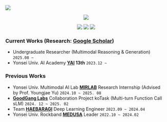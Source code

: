 <a href="https://hits.seeyoufarm.com"><img src="https://hitscounter.dev/api/hit?url=https%3A%2F%2Fgithub.com%2Fjun-brro&label=&icon=github&color=%230a58ca"></a>
<p align="center">
  <img src="https://capsule-render.vercel.app/api?type=venom&color=B17F59&height=300&section=header&text=Hi!🙌%20I%20am%20Junhyeong%20Park&fontSize=40&fontColor=A5B68D" />
</p>

  <p align="center">
    <a href="https://pytorch.org" target="_blank"><img src="https://img.shields.io/badge/PyTorch-%23EE4C2C?style=for-the-badge&logo=PyTorch&logoColor=white"/></a>
    <a href="https://nextjs.org" target="_blank"><img src="https://img.shields.io/badge/Next.js-%23000000?style=for-the-badge&logo=nextdotjs&logoColor=white"/></a>
    <a href="https://aws.amazon.com" target="_blank"><img src="https://img.shields.io/badge/AWS-%23FF9900?style=for-the-badge&logo=amazonaws&logoColor=white"/></a>
  </p>
  


### Current Works (Research: [Google Scholar](https://scholar.google.com/citations?user=vRgBjFQAAAAJ&hl=ko&authuser=2))
  - Undergraduate Researcher (Multimodal Reasoning & Generation) `2025.08 ~`
  - Yonsei Univ. AI Academy **[YAI](https://github.com/yonsei-YAI) 13th** `2023.12 ~`

### Previous Works
  - Yonsei Univ. Multimodal AI Lab **[MIRLAB](https://mirlab.yonsei.ac.kr/)** Research Internship (Advised by Prof. Youngjae Yu) `2024.10 ~ 2025. 08`
  - **[GoodGang Labs](https://goodganglabs.com/)** Collaboration Project koTask (Multi-turn Function Call sLM) `2024. 12 ~ 2025. 02`
  - Team **[HAEBARAGI](https://github.com/sunnybraille)** Deep Learning Engineer `2023.09 ~ 2024.04`
  - Yonsei Univ. Rockband **[MEDUSA](https://www.youtube.com/@yonseimedusa_official)** Leader `2022.10 ~ 2024.02`
